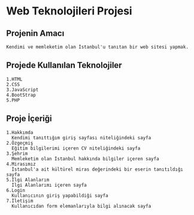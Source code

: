 # Web Teknolojileri Projesi

## Projenin Amacı <br/>
`Kendimi ve memleketim olan İstanbul'u tanıtan bir web sitesi yapmak.`

## Projede Kullanılan Teknolojiler <br/>
```
1.HTML
2.CSS
3.JavaScript
4.BootStrap
5.PHP
```

## Proje İçeriği
```
1.Hakkımda
  Kendimi tanıttığım giriş sayfası niteliğindeki sayfa
2.Özgeçmiş
  Eğitim bilgilerimi içeren CV niteliğindeki sayfa
3.Şehrim
  Memleketim olan İstanbul hakkında bilgiler içeren sayfa
4.Mirasımız
  İstanbul'a ait kültürel miras değerindeki bir eserin tanıtıldığı sayfa
5.İlgi Alanlarım
  İlgi Alanlarımı içeren sayfa
6.Login
  Kullanıcının giriş yapabildiği sayfa
7.İletişim
  Kullanıcıdan form elemanlarıyla bilgi alınacak sayfa
```
